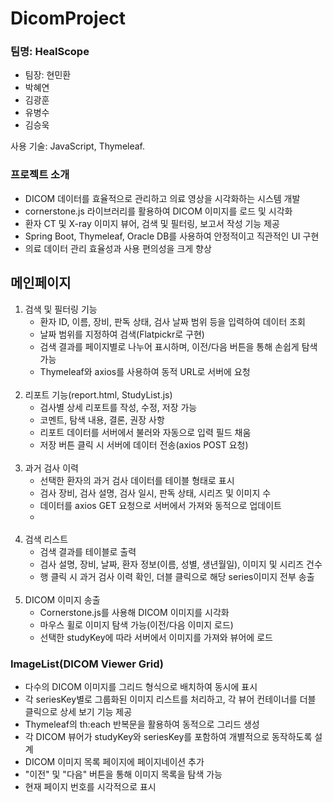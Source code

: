# DicomProject

<h3>팀명: HealScope </h3>
<ul>
  <li>팀장: 현민환</li>
  <li>박혜연</li>
  <li>김광훈</li>
  <li>유병수</li>
  <li>김승욱</li>
</ul>
사용 기술: JavaScript, Thymeleaf.
<h3>프로젝트 소개</h3>
<ul>
  <li> DICOM 데이터를 효율적으로 관리하고 의료 영상을 시각화하는 시스템 개발 </li>
  <li> cornerstone.js 라이브러리를 활용하여 DICOM 이미지를 로드 및 시각화 </li>
  <li> 환자 CT 및 X-ray 이미지 뷰어, 검색 및 필터링, 보고서 작성 기능 제공 </li>
  <li> Spring Boot, Thymeleaf, Oracle DB를 사용하여 안정적이고 직관적인 UI 구현 </li>
  <li> 의료 데이터 관리 효율성과 사용 편의성을 크게 향상 </li>
</ul>

<h2>메인페이지</h2>
<ol>
  <li> 검색 및 필터링 기능
      <ul>
        <li> 환자 ID, 이름, 장비, 판독 상태, 검사 날짜 범위 등을 입력하여 데이터 조회</li>
        <li> 날짜 범위를 지정하여 검색(Flatpickr로 구현)</li>
        <li> 검색 결과를 페이지별로 나누어 표시하며, 이전/다음 버튼을 통해 손쉽게 탐색 가능</li>
        <li> Thymeleaf와 axios를 사용하여 동적 URL로 서버에 요청</li>
      </ul>
</li>
    <br>
  <li> 리포트 기능(report.html, StudyList.js)
    <ul>
      <li> 검사별 상세 리포트를 작성, 수정, 저장 가능</li>
      <li> 코멘트, 탐색 내용, 결론, 권장 사항</li>
      <li> 리포트 데이터를 서버에서 불러와 자동으로 입력 필드 채움</li>
      <li> 저장 버튼 클릭 시 서버에 데이터 전송(axios POST 요청)</li>
    </ul>
  </li>
    <br>
  <li> 과거 검사 이력
    <ul>
      <li> 선택한 환자의 과거 검사 데이터를 테이블 형태로 표시</li>
      <li> 검사 장비, 검사 설명, 검사 일시, 판독 상태, 시리즈 및 이미지 수</li>
      <li> 데이터를 axios GET 요청으로 서버에서 가져와 동적으로 업데이트</li>
      <li></li>
    </ul>
  </li>
    <br>
  <li> 검색 리스트
    <ul>
      <li> 검색 결과를 테이블로 출력</li>
      <li> 검사 설명, 장비, 날짜, 환자 정보(이름, 성별, 생년월일), 이미지 및 시리즈 건수</li>
      <li> 행 클릭 시 과거 검사 이력 확인, 더블 클릭으로 해당 series이미지 전부 송출</li>
    </ul>
  </li>
  <br>
  <li> DICOM 이미지 송출
    <ul>
      <li> Cornerstone.js를 사용해 DICOM 이미지를 시각화</li>
      <li> 마우스 휠로 이미지 탐색 가능(이전/다음 이미지 로드)</li>
      <li> 선택한 studyKey에 따라 서버에서 이미지를 가져와 뷰어에 로드</li>
    </ul>
  </li>
</ol>
<h3>ImageList(DICOM Viewer Grid)</h3>
<ul>
  <li> 다수의 DICOM 이미지를 그리드 형식으로 배치하여 동시에 표시</li>
  <li> 각 seriesKey별로 그룹화된 이미지 리스트를 처리하고, 각 뷰어 컨테이너를 더블 클릭으로 상세 보기 기능 제공</li>
  <li> Thymeleaf의 th:each 반복문을 활용하여 동적으로 그리드 생성</li>
  <li> 각 DICOM 뷰어가 studyKey와 seriesKey를 포함하여 개별적으로 동작하도록 설계</li>
  <li> DICOM 이미지 목록 페이지에 페이지네이션 추가</li>
  <li> "이전" 및 "다음" 버튼을 통해 이미지 목록을 탐색 가능</li>
  <li> 현재 페이지 번호를 시각적으로 표시</li>
</ul>
